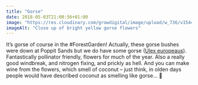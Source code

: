 ```yaml
---
title: "Gorse"
date: 2018-05-03T21:08:56+01:00
image: "https://res.cloudinary.com/growdigital/image/upload/w_736/v1544127904/gorse-41826726632.jpg"
imageAlt: "Close up of bright yellow gorse flowers"
---
```


It’s gorse of course in the #ForestGarden! Actually, these gorse bushes were down at Poppit Sands but we do have some gorse ([Ulex europeaus](https://www.pfaf.org/user/Plant.aspx?LatinName=Ulex+europaeus)). Fantastically pollinator friendly, flowers for much of the year. Also a really good windbreak, and nitrogen fixing, and prickly as hell. And you can make wine from the flowers, which smell of coconut – just think, in olden days people would have described coconut as smelling like gorse… 🤔
